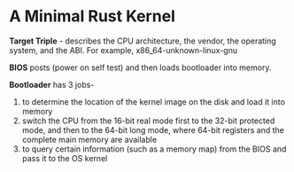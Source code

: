 # A Minimal Rust Kernel
**Target Triple** - describes the CPU architecture, the vendor, the operating system, and the ABI. For example, x86_64-unknown-linux-gnu

**BIOS** posts (power on self test) and then loads bootloader into memory.

**Bootloader** has 3 jobs-
1) to determine the location of the kernel image on the disk and load it into memory
2) switch the CPU from the 16-bit real mode first to the 32-bit protected mode, and then to the 64-bit long mode, where 64-bit registers and the complete main memory are available
3) to query certain information (such as a memory map) from the BIOS and pass it to the OS kernel

